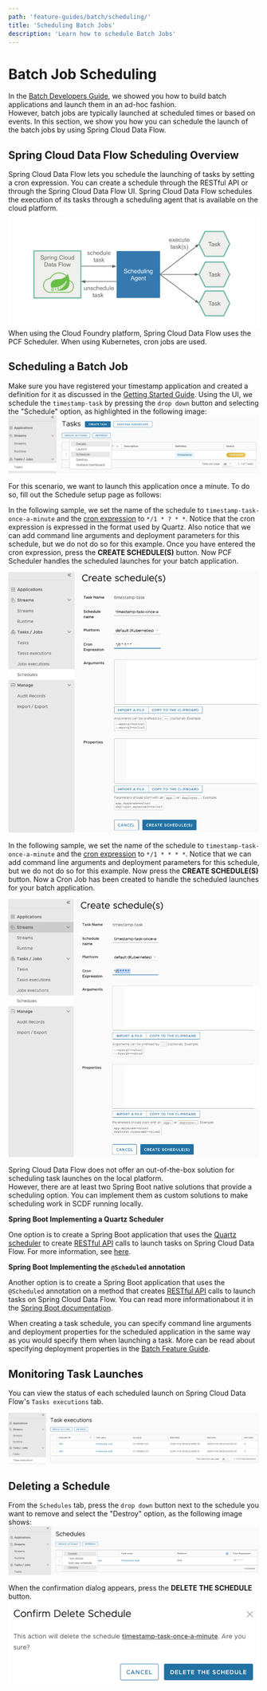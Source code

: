 ```yaml
---
path: 'feature-guides/batch/scheduling/'
title: 'Scheduling Batch Jobs'
description: 'Learn how to schedule Batch Jobs'
---
```


# Batch Job Scheduling

In the [Batch Developers Guide](%currentPath%/batch-developer-guides/), we showed you how to build batch applications and launch them in an ad-hoc fashion.  
However, batch jobs are typically launched at scheduled times or based on events.
In this section, we show you how you can schedule the launch of the batch jobs by using Spring Cloud Data Flow.

## Spring Cloud Data Flow Scheduling Overview

Spring Cloud Data Flow lets you schedule the launching of tasks by setting a cron expression. You can create a schedule through the RESTful API or through the Spring Cloud Data Flow UI.
Spring Cloud Data Flow schedules the execution of its tasks through a scheduling agent that is available on the cloud platform.
![Scheduling Architecture](images/SCDF-scheduling-architecture.png)
When using the Cloud Foundry platform, Spring Cloud Data Flow uses the PCF Scheduler.
When using Kubernetes, cron jobs are used.

## Scheduling a Batch Job

Make sure you have registered your timestamp application and created a definition for it as discussed in the [Getting Started Guide](%currentPath%/batch-developer-guides/getting-started/).
Using the UI, we schedule the `timestamp-task` by pressing the `drop down` button and selecting the "Schedule" option, as highlighted in the following image:
![Create Schedule](images/SCDF-schedule-timestamp.png)

For this scenario, we want to launch this application once a minute. To do so, fill out the Schedule setup page as follows:

<!--TABS-->

<!--CloudFoundry-->

In the following sample, we set the name of the schedule to `timestamp-task-once-a-minute` and the [cron expression](https://docs.pivotal.io/pcf-scheduler/1-2/using-jobs.html#schedule-job) to `*/1 * ? * *`.
Notice that the cron expression is expressed in the format used by Quartz.
Also notice that we can add command line arguments and deployment parameters for this schedule, but we do not do so for this example.
Once you have entered the cron expression, press the **CREATE SCHEDULE(S)** button. Now PCF Scheduler handles the scheduled launches for your batch application.

![Schedule Batch App Cloud Foundry](images/SCDF-schedule-cloud-foundry.png)

<!--Kubernetes-->

In the following sample, we set the name of the schedule to `timestamp-task-once-a-minute`
and the [cron expression](https://kubernetes.io/docs/concepts/workloads/controllers/cron-jobs/) to `*/1 * * * *`.
Notice that we can add command line arguments and deployment parameters for this schedule, but we do not do so for this example.
Now press the **CREATE SCHEDULE(S)** button. Now a Cron Job has been created to handle the scheduled launches for your batch application.

![Schedule Batch App Kubernetes](images/SCDF-schedule-kubernetes.png)

<!--Local-->

Spring Cloud Data Flow does not offer an out-of-the-box solution for scheduling task launches on the local platform.  
However, there are at least two Spring Boot native solutions that provide a scheduling option. You can implement them as custom solutions to make scheduling work in SCDF running locally.

**Spring Boot Implementing a Quartz Scheduler**

One option is to create a Spring Boot application that uses the [Quartz scheduler](http://www.quartz-scheduler.org/) to create [RESTful API](https://docs.spring.io/spring-cloud-dataflow/docs/current/reference/htmlsingle/#api-guide-resources-task-executions) calls to launch tasks on Spring Cloud Data Flow.
For more information, see [here](https://docs.spring.io/spring-boot/docs/current/reference/html/spring-boot-features.html#boot-features-quartz).

**Spring Boot Implementing the `@Scheduled` annotation**

Another option is to create a Spring Boot application that uses the `@Scheduled` annotation on a method that creates [RESTful API](https://docs.spring.io/spring-cloud-dataflow/docs/current/reference/htmlsingle/#api-guide-resources-task-executions) calls to launch tasks on Spring Cloud Data Flow.
You can read more informationabout it in the [Spring Boot documentation](https://docs.spring.io/spring-boot/docs/current/reference/html/spring-boot-features.html#boot-features-task-execution-scheduling).

<!--END_TABS-->

When creating a task schedule, you can specify command line arguments and deployment properties for the scheduled application in the same way as you would specify them when launching a task.
More can be read about specifying deployment properties in the [Batch Feature Guide](%currentPath%/feature-guides/batch/deployment-properties/).

## Monitoring Task Launches

You can view the status of each scheduled launch on Spring Cloud Data Flow's `Tasks executions` tab.

![SCDF Scheduled Executions](images/SCDF-scheduled-executions.png)

## Deleting a Schedule

From the `Schedules` tab, press the `drop down` button next to the schedule you want to remove and select the "Destroy" option, as the following image shows:
![Delete Schedule](images/SCDF-delete-schedule.png)

When the confirmation dialog appears, press the **DELETE THE SCHEDULE** button.
![SCDF Confirm Schedule Delete](images/SCDF-confirm-schedule-delete.png)
